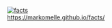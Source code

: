 [![facts](https://github.com/MarkoMelle/facts/actions/workflows/main.yml/badge.svg)](https://github.com/MarkoMelle/facts/actions/workflows/main.yml)  
https://markomelle.github.io/facts/
